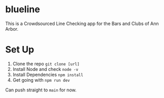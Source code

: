 # blueline
This is a Crowdsourced Line Checking app for the Bars and Clubs of Ann Arbor. 


# Set Up
1. Clone the repo ```git clone [url]```
2. Install Node and check ```node -v```
3. Install Dependencies ```npm install```
4. Get going with ```npm run dev```

Can push straight to ```main``` for now.
